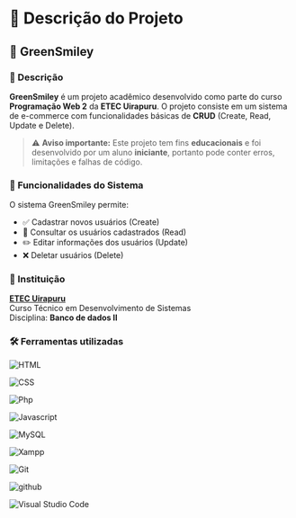 # 📄 Descrição do Projeto

## 🛒 GreenSmiley

### 📌 Descrição

**GreenSmiley** é um projeto acadêmico desenvolvido como parte do curso **Programação Web 2** da **ETEC Uirapuru**. O projeto consiste em um sistema de e-commerce com funcionalidades básicas de **CRUD** (Create, Read, Update e Delete).

> ⚠️ **Aviso importante:** Este projeto tem fins **educacionais** e foi desenvolvido por um aluno **iniciante**, portanto pode conter erros, limitações e falhas de código.

### 🔧 Funcionalidades do Sistema

O sistema GreenSmiley permite:

- ✅ Cadastrar novos usuários (Create)
- 📄 Consultar os usuários cadastrados (Read)
- ✏️ Editar informações dos usuários (Update)
- ❌ Deletar usuários (Delete)

### 🏫 Instituição

[**ETEC Uirapuru**](https://etecuirapuru.com.br/)  
Curso Técnico em Desenvolvimento de Sistemas  
Disciplina: **Banco de dados II**  

### 🛠️ Ferramentas utilizadas

![HTML](https://img.shields.io/badge/HTML5-E34F26?style=for-the-badge&logo=html5&logoColor=white)

![CSS](https://img.shields.io/badge/CSS3-1572B6.svg?style=for-the-badge&logo=CSS3&logoColor=white)

![Php](https://img.shields.io/badge/PHP-777BB4.svg?style=for-the-badge&logo=PHP&logoColor=white)

![Javascript](https://img.shields.io/badge/JavaScript-F7DF1E?style=for-the-badge&logo=javascript&logoColor=black)

![MySQL](https://img.shields.io/badge/MySQL-4479A1.svg?style=for-the-badge&logo=MySQL&logoColor=white)

![Xampp](https://img.shields.io/badge/XAMPP-FB7A24.svg?style=for-the-badge&logo=XAMPP&logoColor=white)

![Git](https://img.shields.io/badge/GIT-E44C30?style=for-the-badge&logo=git&logoColor=white)

![github](https://img.shields.io/badge/GitHub-181717.svg?style=for-the-badge&logo=GitHub&logoColor=white)

![Visual Studio Code](https://img.shields.io/badge/Visual%20Studio%20Code-0078d7.svg?style=for-the-badge&logo=visual-studio-code&logoColor=white)